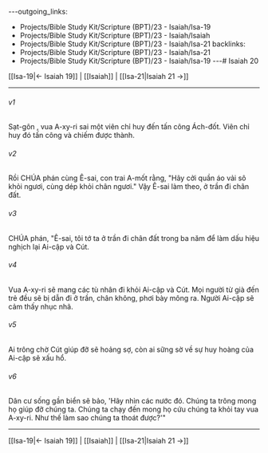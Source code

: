 ---outgoing_links:
  - Projects/Bible Study Kit/Scripture (BPT)/23 - Isaiah/Isa-19
  - Projects/Bible Study Kit/Scripture (BPT)/23 - Isaiah/Isaiah
  - Projects/Bible Study Kit/Scripture (BPT)/23 - Isaiah/Isa-21
backlinks:
  - Projects/Bible Study Kit/Scripture (BPT)/23 - Isaiah/Isa-21
  - Projects/Bible Study Kit/Scripture (BPT)/23 - Isaiah/Isa-19
---# Isaiah 20

[[Isa-19|← Isaiah 19]] | [[Isaiah]] | [[Isa-21|Isaiah 21 →]]
***



###### v1 
Sạt-gôn , vua A-xy-ri sai một viên chỉ huy đến tấn công Ách-đốt. Viên chỉ huy đó tấn công và chiếm được thành. 

###### v2 
Rồi CHÚA phán cùng Ê-sai, con trai A-mốt rằng, "Hãy cởi quần áo vải sô khỏi ngươi, cùng dép khỏi chân ngươi." Vậy Ê-sai làm theo, ở trần đi chân đất. 

###### v3 
CHÚA phán, "Ê-sai, tôi tớ ta ở trần đi chân đất trong ba năm để làm dấu hiệu nghịch lại Ai-cập và Cút. 

###### v4 
Vua A-xy-ri sẽ mang các tù nhân đi khỏi Ai-cập và Cút. Mọi người từ già đến trẻ đều sẽ bị dẫn đi ở trần, chân không, phơi bày mông ra. Người Ai-cập sẽ cảm thấy nhục nhã. 

###### v5 
Ai trông chờ Cút giúp đỡ sẽ hoảng sợ, còn ai sững sờ về sự huy hoàng của Ai-cập sẽ xấu hổ. 

###### v6 
Dân cư sống gần biển sẽ bảo, 'Hãy nhìn các nước đó. Chúng ta trông mong họ giúp đỡ chúng ta. Chúng ta chạy đến mong họ cứu chúng ta khỏi tay vua A-xy-ri. Như thế làm sao chúng ta thoát được?'"

***
[[Isa-19|← Isaiah 19]] | [[Isaiah]] | [[Isa-21|Isaiah 21 →]]
